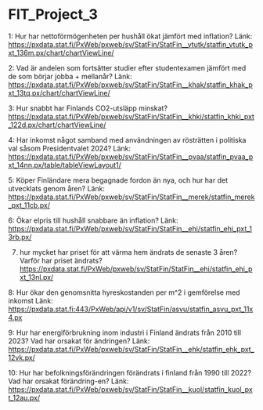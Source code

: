 # FIT_Project_3

1: Hur har nettoförmögenheten per hushåll ökat jämfört med inflation?
Länk: https://pxdata.stat.fi/PxWeb/pxweb/sv/StatFin/StatFin__vtutk/statfin_vtutk_pxt_136m.px/chart/chartViewLine/

2: Vad är andelen som fortsätter studier efter studentexamen jämfört med de som börjar jobba + mellanår?
Länk: https://pxdata.stat.fi/PxWeb/pxweb/sv/StatFin/StatFin__khak/statfin_khak_pxt_13tq.px/chart/chartViewLine/

3: Hur snabbt har Finlands CO2-utsläpp minskat?
https://pxdata.stat.fi/PxWeb/pxweb/sv/StatFin/StatFin__khki/statfin_khki_pxt_122d.px/chart/chartViewLine/

4: Har inkomst något samband med användningen av rösträtten i politiska val såsom Presidentvalet 2024?
Länk: https://pxdata.stat.fi/PxWeb/pxweb/sv/StatFin/StatFin__pvaa/statfin_pvaa_pxt_14nn.px/table/tableViewLayout1/

5: Köper Finländare mera begagnade fordon än nya, och hur har det utvecklats genom åren?
Länk: https://pxdata.stat.fi/PxWeb/pxweb/sv/StatFin/StatFin__merek/statfin_merek_pxt_11cb.px/

6: Ökar elpris till hushåll snabbare än inflation?
Länk: https://pxdata.stat.fi/PxWeb/pxweb/sv/StatFin/StatFin__ehi/statfin_ehi_pxt_13rb.px/

7. hur mycket har priset för att värma hem ändrats de senaste 3 åren? Varför har priset ändrats? 
https://pxdata.stat.fi/PxWeb/pxweb/sv/StatFin/StatFin__ehi/statfin_ehi_pxt_13nl.px/

8: Hur ökar den genomsnitta hyreskostanden per m^2 i gemförelse med inkomst
Länk: https://pxdata.stat.fi:443/PxWeb/api/v1/sv/StatFin/asvu/statfin_asvu_pxt_11x4.px

9: Hur har energiförbrukning inom industri i Finland ändrats från 2010 till 2023? Vad har orsakat för ändringen? 
Länk: https://pxdata.stat.fi/PxWeb/pxweb/sv/StatFin/StatFin__ehk/statfin_ehk_pxt_12vk.px/

10: Hur har befolkningsförändringen förändrats i finland från 1990 till 2022? Vad har orsakat förändring-en?
Länk: https://pxdata.stat.fi/PxWeb/pxweb/sv/StatFin/StatFin__kuol/statfin_kuol_pxt_12au.px/
